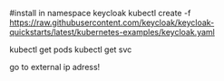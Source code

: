 #install in namespace keycloak
kubectl create -f https://raw.githubusercontent.com/keycloak/keycloak-quickstarts/latest/kubernetes-examples/keycloak.yaml

kubectl get pods
kubectl get svc

go to external ip adress!
